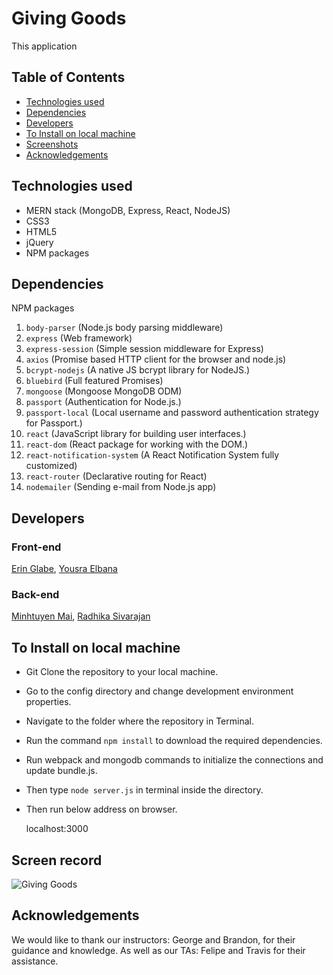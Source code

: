 # Giving Goods

This application 

## Table of Contents

- [Technologies used](#technologies-used)
- [Dependencies](#dependencies)
- [Developers](#developers)
- [To Install on local machine](#to-install-on-local-machine)
- [Screenshots](#screenshots)
- [Acknowledgements](#acknowledgements)

## Technologies used
* MERN stack (MongoDB, Express, React, NodeJS)
* CSS3
* HTML5
* jQuery
* NPM packages

## Dependencies
NPM packages

1. `body-parser` (Node.js body parsing middleware)
1. `express` (Web framework)
1. `express-session` (Simple session middleware for Express)
1. `axios` (Promise based HTTP client for the browser and node.js)
1. `bcrypt-nodejs` (A native JS bcrypt library for NodeJS.)
1. `bluebird` (Full featured Promises)
1. `mongoose` (Mongoose MongoDB ODM)
1. `passport` (Authentication for Node.js.)
1. `passport-local` (Local username and password authentication strategy for Passport.)
1. `react` (JavaScript library for building user interfaces.)
1. `react-dom` (React package for working with the DOM.)
1. `react-notification-system` (A React Notification System fully customized)
1. `react-router` (Declarative routing for React)
1. `nodemailer` (Sending e-mail from  Node.js app)


## Developers

### Front-end
[Erin Glabe](https://github.com/eglabe),
[Yousra Elbana](https://github.com/Yousrat)

### Back-end
[Minhtuyen Mai](https://github.com/mightyminh),
[Radhika Sivarajan](https://github.com/radhika-sivarajan)

## To Install on local machine

* Git Clone the repository to your local machine.
* Go to the config directory and change development environment properties.
* Navigate to the folder where the repository in Terminal.
* Run the command `npm install` to download the required dependencies.
* Run webpack and mongodb commands to initialize the connections and update bundle.js.
* Then type `node server.js` in terminal inside the directory.
* Then run below address on browser.
	
	localhost:3000

## Screen record

![Giving Goods](/public/assets/images/GivingGoods.gif)

## Acknowledgements

We would like to thank our instructors: George and Brandon, for their guidance and knowledge. As well as our TAs: Felipe and Travis for their assistance.
